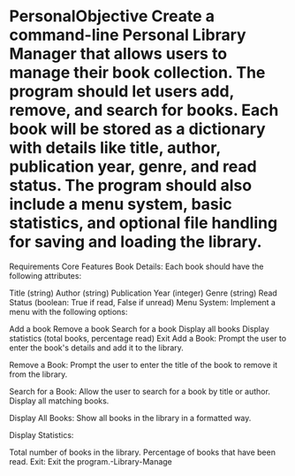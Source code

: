 # PersonalObjective Create a command-line Personal Library Manager that allows users to manage their book collection. The program should let users add, remove, and search for books. Each book will be stored as a dictionary with details like title, author, publication year, genre, and read status. The program should also include a menu system, basic statistics, and optional file handling for saving and loading the library.

Requirements Core Features Book Details: Each book should have the following attributes:

Title (string) Author (string) Publication Year (integer) Genre (string) Read Status (boolean: True if read, False if unread) Menu System: Implement a menu with the following options:

Add a book Remove a book Search for a book Display all books Display statistics (total books, percentage read) Exit Add a Book: Prompt the user to enter the book's details and add it to the library.

Remove a Book: Prompt the user to enter the title of the book to remove it from the library.

Search for a Book: Allow the user to search for a book by title or author. Display all matching books.

Display All Books: Show all books in the library in a formatted way.

Display Statistics:

Total number of books in the library. Percentage of books that have been read. Exit: Exit the program.-Library-Manage

